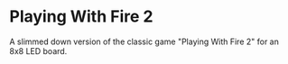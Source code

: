 # Playing With Fire 2

A slimmed down version of the classic game "Playing With Fire 2" for an 8x8 LED board.
